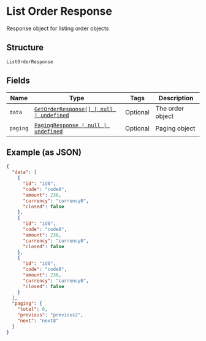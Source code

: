 
# List Order Response

Response object for listing order objects

## Structure

`ListOrderResponse`

## Fields

| Name | Type | Tags | Description |
|  --- | --- | --- | --- |
| `data` | [`GetOrderResponse[] \| null \| undefined`](../../doc/models/get-order-response.md) | Optional | The order object |
| `paging` | [`PagingResponse \| null \| undefined`](../../doc/models/paging-response.md) | Optional | Paging object |

## Example (as JSON)

```json
{
  "data": [
    {
      "id": "id0",
      "code": "code8",
      "amount": 236,
      "currency": "currency0",
      "closed": false
    },
    {
      "id": "id0",
      "code": "code8",
      "amount": 236,
      "currency": "currency0",
      "closed": false
    },
    {
      "id": "id0",
      "code": "code8",
      "amount": 236,
      "currency": "currency0",
      "closed": false
    }
  ],
  "paging": {
    "total": 6,
    "previous": "previous2",
    "next": "next8"
  }
}
```

